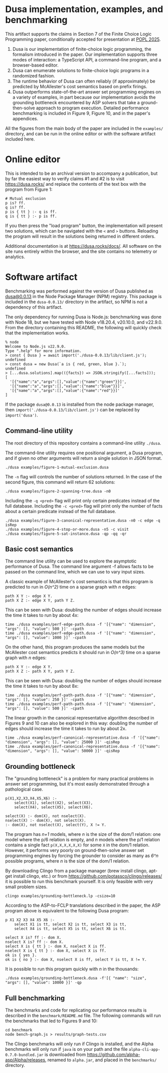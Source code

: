 # Dusa implementation, examples, and benchmarking

This artifact supports the claims in Section 7 of the Finite Choice Logic Programming paper, conditionally accepted for presentation at [POPL 2025](https://popl25.sigplan.org/).

1.  Dusa is our implementation of finite-choice logic programming, the formalism introduced in the paper. Our implementation supports three modes of interaction: a TypeScript API, a command-line program, and a browser-based editor.
2.  Dusa can enumerate solutions to finite-choice logic programs in a randomized fashion.
3.  The runtime behavior of Dusa can often reliably (if approximately) be predicted by McAllester's cost semantics based on prefix firings.
4.  Dusa outperforms state-of-the-art answer set programming engines on a variety of examples, in part because our implementation avoids the grounding bottleneck encountered by ASP solvers that take a ground-then-solve approach to program execution. Detailed performance benchmarking is included in Figure 9, Figure 10, and in the paper's appendices.

All the figures from the main body of the paper are included in the `examples/` directory, and can be run in the online editor or with the software artifact included here.

# Online editor

This is intended to be an archival version to accompany a publication, but by far the easiest way to verify claims #1 and #2 is to visit https://dusa.rocks/ and replace the contents of the text box with the program from Figure 1:

    # Mutual exclusion
    p is? ff.
    q is? ff.
    p is { tt } :- q is ff.
    q is { tt } :- p is ff.

If you then press the "load program" button, the implementation will present two solutions, which can be navigated with the `<` and `>` buttons. Reloading the program will result in the solutions being returned in different orders.

Additional documentation is at https://dusa.rocks/docs/. All software on the site runs entirely within the browser, and the site contains no telemetry or analytics.

# Software artifact

Benchmarking was performed against the version of Dusa published as dusa@0.0.13 in the Node Package Manager (NPM) registry. This package is included in the `dusa-0.0.13/` directory in the artifact, so NPM is not a dependency of this artifact.

The only dependency for running Dusa is Node.js: benchmarking was done with Node 18, but we have tested with Node v18.20.4, v20.10.0, and v22.9.0. From the directory containing this README, the following will quickly check that the implementation works.

    % node
    Welcome to Node.js v22.9.0.
    Type ".help" for more information.
    > const { Dusa } = await import('./dusa-0.0.13/lib/client.js');
    undefined
    > const dusa = new Dusa(`a is { red, green, blue }.`);
    undefined
    > [...dusa.solutions].map(({facts}) => JSON.stringify([...facts]));
    [
      '[{"name":"a","args":[],"value":{"name":"green"}}]',
      '[{"name":"a","args":[],"value":{"name":"blue"}}]',
      '[{"name":"a","args":[],"value":{"name":"red"}}]'
    ]

If the package `dusa@0.0.13` is installed from the node package manager, then `import('./dusa-0.0.13/lib/client.js')` can be replaced by `import('dusa')`.

## Command-line utility

The root directory of this repository contains a command-line utility `./dusa`.

The command-line utility requires one positional argument, a Dusa program, and if given no other arguments will return a single solution in JSON format.

    ./dusa examples/figure-1-mutual-exclusion.dusa

The `-n` flag will controls the number of solutions returned. In the case of the second figure, this command will return 62 solutions:

    ./dusa examples/figure-2-spanning-tree.dusa -n0

Including the `-q <pred>` flag will print only certain predicates instead of the full database. Including the `-c <pred>` flag will print only the number of facts about a certain predicate instead of the full database.

    ./dusa examples/figure-3-canonical-representative.dusa -n0 -c edge -q isRep
    ./dusa examples/figure-4-stop-or-more.dusa -n5 -c visit
    ./dusa examples/figure-5-sat-instance.dusa -qp -qq -qr

## Basic cost semantics

The command line utility can be used to explore the asymptotic performance of Dusa. The command line argument -f allows facts to be passed on the command line, which we can use to vary input sizes.

A classic example of McAllester's cost semantics is that this program is predicted to run in _O(n^2)_ time on a sparse graph with _n_ edges:

    path X Y :- edge X Y.
    path X Z :- edge X Y, path Y Z.

This can be seen with Dusa: doubling the number of edges should increase the time it takes to run by about 4x:

    time ./dusa examples/perf-edge-path.dusa -f '[{"name": "dimension", "args": [], "value": 500 }]' -cpath
    time ./dusa examples/perf-edge-path.dusa -f '[{"name": "dimension", "args": [], "value": 1000 }]' -cpath

On the other hand, this program produces the same models but the McAllester cost semantics predicts it should run in _O(n^3)_ time on a sparse graph with _n_ edges:

    path X Y :- edge X Y.
    path X Z :- path X Y, path Y Z.

This can be seen with Dusa: doubling the number of edges should increase the time it takes to run by about 8x:

    time ./dusa examples/perf-path-path.dusa -f '[{"name": "dimension", "args": [], "value": 250 }]' -cpath
    time ./dusa examples/perf-path-path.dusa -f '[{"name": "dimension", "args": [], "value": 500 }]' -cpath

The linear growth in the canonical representative algorithm described in Figures 9 and 10 can also be explored in this way: doubling the number of edges should increase the time it takes to run by about 2x.

    time ./dusa examples/perf-canonical-representative.dusa -f '[{"name": "dimension", "args": [], "value": 25000 }]' -qisRep
    time ./dusa examples/perf-canonical-representative.dusa -f '[{"name": "dimension", "args": [], "value": 50000 }]' -qisRep

## Grounding bottleneck

The "grounding bottleneck" is a problem for many practical problems in answer set programming, but it's most easily demonstrated through a pathological case.

    p(X1,X2,X3,X4,X5,X6) :-
        select(X1), select(X2), select(X3),
        select(X4), select(X5), select(X6).

    select(X) :- dom(X), not nselect(X).
    nselect(X) :- dom(X), not select(X).
    :- dom(X), not nselect(X), select(Y), X != Y.

The program has _n+1_ models, where _n_ is the size of the dom/1 relation: one model where the p/6 relation is empty, and _n_ models where the p/1 relation contains a single fact `p(X,X,X,X,X,X)` for some `X` in the dom/1 relation. However, it performs very poorly on ground-then-solve answer set programming engines by forcing the grounder to consider as many as _6^n_ possible programs, where _n_ is the size of the dom/1 relation.

By downloading Clingo from a package manager (brew install clingo, apt-get install clingo, etc.) or from https://github.com/potassco/clingo/releases/ it is possible to run this benchmark yourself. It is only feasible with very small problem sizes.

    clingo examples/grounding-bottleneck.lp -csize=10

According to the ASP-to-FCLP translations described in the paper, the ASP program above is equivalent to the following Dusa program:

    p X1 X2 X3 X4 X5 X6 :-
        select X1 is tt, select X2 is tt, select X3 is tt,
        select X4 is tt, select X5 is tt, select X6 is tt.

    select X is? ff :- dom X.
    nselect X is? ff :- dom X.
    select X is { tt } :- dom X, nselect X is ff.
    nselect X is { tt } :- dom X, select X is ff.
    ok is { yes }.
    ok is { no } :- dom X, nselect X is ff, select Y is tt, X != Y.

It is possible to run this program quickly with _n_ in the thousands:

    ./dusa examples/grounding-bottleneck.dusa -f'[{ "name": "size", "args": [], "value": 10000 }]' -qp

## Full benchmarking

The benchmarks and code for replicating our performance results is described in the `benchmark/README.md` file. The following commands will run the benchmarks that led to Figures 9 and 10:

    cd benchmark
    node bench-graph.js > results/graph-tests.csv

The Clingo benchmarks will only run if Clingo is installed, and the Alpha benchmarks will only run if `java` is on your path and the file `alpha-cli-app-0.7.0-bundled.jar` is downloaded from https://github.com/alpha-asp/Alpha/releases, renamed to `alpha.jar`, and placed in the `benchmarks/` directory.
